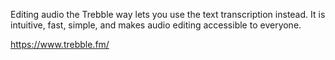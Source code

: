 Editing audio the Trebble way lets you use the text transcription instead. It is intuitive, fast, simple, and makes audio editing accessible to everyone.

https://www.trebble.fm/

